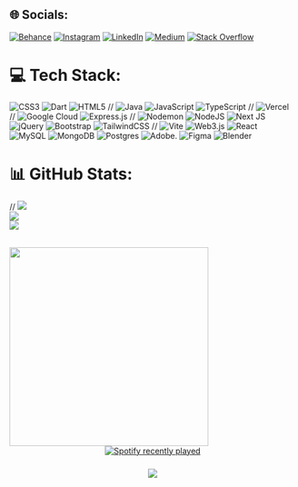 
## 🌐 Socials:
[![Behance](https://img.shields.io/badge/Behance-1769ff?logo=behance&logoColor=white)](https://www.behance.net/aimehosanna) [![Instagram](https://img.shields.io/badge/Instagram-%23E4405F.svg?logo=Instagram&logoColor=white)](https://www.instagram.com/dj_matt360/) [![LinkedIn](https://img.shields.io/badge/LinkedIn-%230077B5.svg?logo=linkedin&logoColor=white)](/https://www.linkedin.com/in/dushime-aime-hosanna-32763625a/) [![Medium](https://img.shields.io/badge/Medium-12100E?logo=medium&logoColor=white)](https://medium.com/@mdonavan33) [![Stack Overflow](https://img.shields.io/badge/-Stackoverflow-FE7A16?logo=stack-overflow&logoColor=white)](https://stackoverflow.com/users/23259023/don-aime) 

# 💻 Tech Stack:
![CSS3](https://img.shields.io/badge/css3-%231572B6.svg?style=for-the-badge&logo=css3&logoColor=white) 
![Dart](https://img.shields.io/badge/dart-%230175C2.svg?style=for-the-badge&logo=dart&logoColor=white) 
![HTML5](https://img.shields.io/badge/html5-%23E34F26.svg?style=for-the-badge&logo=html5&logoColor=white) 
// ![Java](https://img.shields.io/badge/java-%23ED8B00.svg?style=for-the-badge&logo=openjdk&logoColor=white)
![JavaScript](https://img.shields.io/badge/javascript-%23323330.svg?style=for-the-badge&logo=javascript&logoColor=%23F7DF1E) 
![TypeScript](https://img.shields.io/badge/typescript-%23007ACC.svg?style=for-the-badge&logo=typescript&logoColor=white) 
// ![Vercel](https://img.shields.io/badge/vercel-%23000000.svg?style=for-the-badge&logo=vercel&logoColor=white) 
// ![Google Cloud](https://img.shields.io/badge/GoogleCloud-%234285F4.svg?style=for-the-badge&logo=google-cloud&logoColor=white) 
![Express.js](https://img.shields.io/badge/express.js-%23404d59.svg?style=for-the-badge&logo=express&logoColor=%2361DAFB)
// ![Nodemon](https://img.shields.io/badge/NODEMON-%23323330.svg?style=for-the-badge&logo=nodemon&logoColor=%BBDEAD) 
![NodeJS](https://img.shields.io/badge/node.js-6DA55F?style=for-the-badge&logo=node.js&logoColor=white) 
![Next JS](https://img.shields.io/badge/Next-black?style=for-the-badge&logo=next.js&logoColor=white) 
![jQuery](https://img.shields.io/badge/jquery-%230769AD.svg?style=for-the-badge&logo=jquery&logoColor=white) 
![Bootstrap](https://img.shields.io/badge/bootstrap-%238511FA.svg?style=for-the-badge&logo=bootstrap&logoColor=white) 
![TailwindCSS](https://img.shields.io/badge/tailwindcss-%2338B2AC.svg?style=for-the-badge&logo=tailwind-css&logoColor=white) 
// ![Vite](https://img.shields.io/badge/vite-%23646CFF.svg?style=for-the-badge&logo=vite&logoColor=white) 
![Web3.js](https://img.shields.io/badge/web3.js-F16822?style=for-the-badge&logo=web3.js&logoColor=white) 
![React](https://img.shields.io/badge/react-%2320232a.svg?style=for-the-badge&logo=react&logoColor=%2361DAFB) 
![MySQL](https://img.shields.io/badge/mysql-%2300000f.svg?style=for-the-badge&logo=mysql&logoColor=white) 
![MongoDB](https://img.shields.io/badge/MongoDB-%234ea94b.svg?style=for-the-badge&logo=mongodb&logoColor=white) 
![Postgres](https://img.shields.io/badge/postgres-%23316192.svg?style=for-the-badge&logo=postgresql&logoColor=white) 
![Adobe](https://img.shields.io/badge/adobe-%23FF0000.svg?style=for-the-badge&logo=adobe&logoColor=white).
![Figma](https://img.shields.io/badge/figma-%23F24E1E.svg?style=for-the-badge&logo=figma&logoColor=white) 
![Blender](https://img.shields.io/badge/blender-%23F5792A.svg?style=for-the-badge&logo=blender&logoColor=white) 
# 📊 GitHub Stats:

// ![](https://github-readme-stats.vercel.app/api?username=DUSHIME1212&theme=dark&hide_border=false&include_all_commits=false&count_private=false)<br/>
![](https://github-readme-streak-stats.herokuapp.com/?user=DUSHIME1212&theme=dark&hide_border=false)<br/>
![](https://github-readme-stats.vercel.app/api/top-langs/?username=DUSHIME1212&theme=dark&hide_border=false&include_all_commits=false&count_private=false&layout=compact)


<br clear="both">

<img align="left" height="350" src="https://i.pinimg.com/564x/18/f8/fc/18f8fcca26311f4f3ee08efed8a69822.jpg"  />

###

<div align="center">
  <a href="https://open.spotify.com/user/31gfheu7tvps2bfwoodjklloxgou">
    <img src="https://spotify-recently-played-readme.vercel.app/api?user=31gfheu7tvps2bfwoodjklloxgou&count=5&unique=false" alt="Spotify recently played"  />
  </a>
</div>

###

<div align="center">
  <img src="https://profile-counter.glitch.me/DUSHIME1212/count.svg?"  />
</div>


<br clear="both">


###
